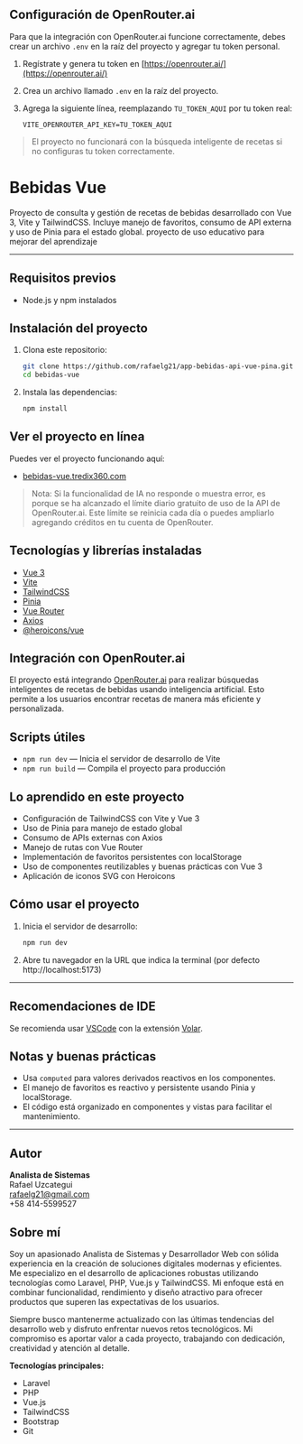 ## Configuración de OpenRouter.ai

Para que la integración con OpenRouter.ai funcione correctamente, debes crear un archivo `.env` en la raíz del proyecto y agregar tu token personal.

1. Regístrate y genera tu token en [https://openrouter.ai/](https://openrouter.ai/)
2. Crea un archivo llamado `.env` en la raíz del proyecto.
3. Agrega la siguiente línea, reemplazando `TU_TOKEN_AQUI` por tu token real:

	```env
	VITE_OPENROUTER_API_KEY=TU_TOKEN_AQUI
	```

> El proyecto no funcionará con la búsqueda inteligente de recetas si no configuras tu token correctamente.

# Bebidas Vue

Proyecto de consulta y gestión de recetas de bebidas desarrollado con Vue 3, Vite y TailwindCSS. Incluye manejo de favoritos, consumo de API externa y uso de Pinia para el estado global. proyecto de uso educativo para  mejorar  del aprendizaje 

---

## Requisitos previos

- Node.js y npm instalados


## Instalación del proyecto

1. Clona este repositorio:
	```bash
	git clone https://github.com/rafaelg21/app-bebidas-api-vue-pina.git
	cd bebidas-vue
	```

2. Instala las dependencias:
	```bash
	npm install
	```


## Ver el proyecto en línea

Puedes ver el proyecto funcionando aquí:
- [bebidas-vue.tredix360.com](https://bebidas-vue.tredix360.com/)

> Nota: Si la funcionalidad de IA no responde o muestra error, es porque se ha alcanzado el límite diario gratuito de uso de la API de OpenRouter.ai. Este límite se reinicia cada día o puedes ampliarlo agregando créditos en tu cuenta de OpenRouter.


## Tecnologías y librerías instaladas

- [Vue 3](https://vuejs.org/)
- [Vite](https://vitejs.dev/)
- [TailwindCSS](https://tailwindcss.com/)
- [Pinia](https://pinia.vuejs.org/)
- [Vue Router](https://router.vuejs.org/)
- [Axios](https://axios-http.com/)
- [@heroicons/vue](https://github.com/tailwindlabs/heroicons)

## Integración con OpenRouter.ai

El proyecto está integrando [OpenRouter.ai](https://openrouter.ai/) para realizar búsquedas inteligentes de recetas de bebidas usando inteligencia artificial. Esto permite a los usuarios encontrar recetas de manera más eficiente y personalizada.

## Scripts útiles

- `npm run dev` — Inicia el servidor de desarrollo de Vite
- `npm run build` — Compila el proyecto para producción

## Lo aprendido en este proyecto

- Configuración de TailwindCSS con Vite y Vue 3
- Uso de Pinia para manejo de estado global
- Consumo de APIs externas con Axios
- Manejo de rutas con Vue Router
- Implementación de favoritos persistentes con localStorage
- Uso de componentes reutilizables y buenas prácticas con Vue 3
- Aplicación de iconos SVG con Heroicons

## Cómo usar el proyecto

1. Inicia el servidor de desarrollo:
	```bash
	npm run dev
	```
2. Abre tu navegador en la URL que indica la terminal (por defecto http://localhost:5173)

---

## Recomendaciones de IDE

Se recomienda usar [VSCode](https://code.visualstudio.com/) con la extensión [Volar](https://marketplace.visualstudio.com/items?itemName=Vue.volar).

## Notas y buenas prácticas

- Usa `computed` para valores derivados reactivos en los componentes.
- El manejo de favoritos es reactivo y persistente usando Pinia y localStorage.
- El código está organizado en componentes y vistas para facilitar el mantenimiento.

---

## Autor
**Analista de Sistemas**  
Rafael Uzcategui  
rafaelg21@gmail.com  
+58 414-5599527

## Sobre mí
Soy un apasionado Analista de Sistemas y Desarrollador Web con sólida experiencia en la creación de soluciones digitales modernas y eficientes. Me especializo en el desarrollo de aplicaciones robustas utilizando tecnologías como Laravel, PHP, Vue.js y TailwindCSS. Mi enfoque está en combinar funcionalidad, rendimiento y diseño atractivo para ofrecer productos que superen las expectativas de los usuarios.

Siempre busco mantenerme actualizado con las últimas tendencias del desarrollo web y disfruto enfrentar nuevos retos tecnológicos. Mi compromiso es aportar valor a cada proyecto, trabajando con dedicación, creatividad y atención al detalle.

**Tecnologías principales:**
- Laravel
- PHP
- Vue.js
- TailwindCSS
- Bootstrap
- Git